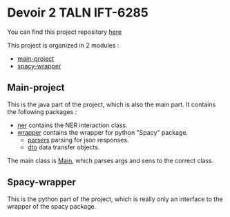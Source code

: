 # Devoir 2 TALN IFT-6285

You can find this project repository [here](https://github.com/Titiplex/taln-devoir2)

This project is organized in 2 modules :
- [main-project](main-project)
- [spacy-wrapper](spacy-wrapper)

## Main-project

This is the java part of the project, which is also the main part. 
It contains the following packages :
- [ner](main-project/src/main/java/udem/taln/ner) contains the NER interaction class.
- [wrapper](main-project/src/main/java/udem/taln/wrapper) contains the wrapper for python "Spacy" package.
  - [parsers](main-project/src/main/java/udem/taln/wrapper/parsers) parsing for json responses.
  - [dto](main-project/src/main/java/udem/taln/wrapper/dto) data transfer objects.

The main class is [Main](main-project/src/main/java/udem/taln/Main.java), which parses args and sens to the correct class.

## Spacy-wrapper

This is the python part of the project, which is really only an interface to the wrapper of the spacy package.